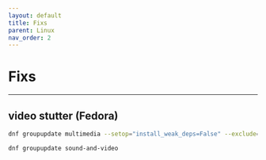 ```yaml
---
layout: default
title: Fixs
parent: Linux
nav_order: 2
---
```


# Fixs

___

## video stutter (Fedora)
```bash
dnf groupupdate multimedia --setop="install_weak_deps=False" --exclude=PackageKit-gstreamer-plugin

dnf groupupdate sound-and-video 
```